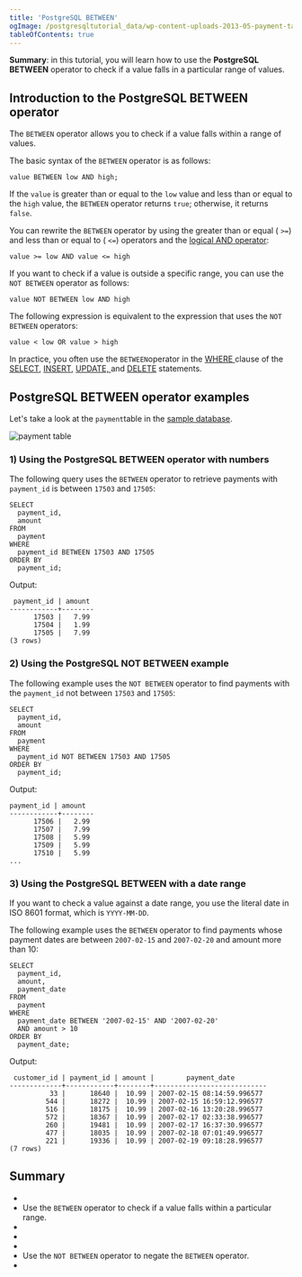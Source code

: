 ```yaml
---
title: 'PostgreSQL BETWEEN'
ogImage: /postgresqltutorial_data/wp-content-uploads-2013-05-payment-table.png
tableOfContents: true
---
```



**Summary**: in this tutorial, you will learn how to use the **PostgreSQL BETWEEN** operator to check if a value falls in a particular range of values.





## Introduction to the PostgreSQL BETWEEN operator





The `BETWEEN` operator allows you to check if a value falls within a range of values.





The basic syntax of the `BETWEEN` operator is as follows:





```
value BETWEEN low AND high;
```





If the `value` is greater than or equal to the `low` value and less than or equal to the `high` value, the `BETWEEN` operator returns `true`; otherwise, it returns `false`.





You can rewrite the `BETWEEN` operator by using the greater than or equal ( `>=`) and less than or equal to ( `<=`) operators and the [logical AND operator](/docs/postgresql/postgresql-and):





```
value >= low AND value <= high
```





If you want to check if a value is outside a specific range, you can use the `NOT BETWEEN` operator as follows:





```
value NOT BETWEEN low AND high
```





The following expression is equivalent to the expression that uses the `NOT BETWEEN` operators:





```
value < low OR value > high
```





In practice, you often use the `BETWEEN`operator in the [WHERE ](/docs/postgresql/postgresql-where/ "PostgreSQL WHERE")clause of the [SELECT](https://www.postgresqltutorial.com/postgresql-tutorial/postgresql-select/ "PostgreSQL SELECT"), [INSERT](https://www.postgresqltutorial.com/postgresql-tutorial/postgresql-insert/), [UPDATE, ](https://www.postgresqltutorial.com/postgresql-tutorial/postgresql-update/)and [DELETE](https://www.postgresqltutorial.com/postgresql-tutorial/postgresql-delete) statements.





## PostgreSQL BETWEEN operator examples





Let's take a look at the `payment`table in the [sample database](https://www.postgresqltutorial.com/postgresql-getting-started/postgresql-sample-database/ "PostgreSQL Sample Database").





![payment table](/postgresqltutorial_data/wp-content-uploads-2013-05-payment-table.png)





### 1) Using the PostgreSQL BETWEEN operator with numbers





The following query uses the `BETWEEN` operator to retrieve payments with `payment_id` is between `17503` and `17505`:





```
SELECT
  payment_id,
  amount
FROM
  payment
WHERE
  payment_id BETWEEN 17503 AND 17505
ORDER BY
  payment_id;
```





Output:





```
 payment_id | amount
------------+--------
      17503 |   7.99
      17504 |   1.99
      17505 |   7.99
(3 rows)
```





### 2) Using the PostgreSQL NOT BETWEEN example





The following example uses the `NOT BETWEEN` operator to find payments with the `payment_id` not between `17503` and `17505`:





```
SELECT
  payment_id,
  amount
FROM
  payment
WHERE
  payment_id NOT BETWEEN 17503 AND 17505
ORDER BY
  payment_id;
```





Output:





```
payment_id | amount
------------+--------
      17506 |   2.99
      17507 |   7.99
      17508 |   5.99
      17509 |   5.99
      17510 |   5.99
...
```





### 3) Using the PostgreSQL BETWEEN with a date range





If you want to check a value against a date range, you use the literal date in ISO 8601 format, which is `YYYY-MM-DD`.





The following example uses the `BETWEEN` operator to find payments whose payment dates are between `2007-02-15` and `2007-02-20` and amount more than 10:





```
SELECT
  payment_id,
  amount,
  payment_date
FROM
  payment
WHERE
  payment_date BETWEEN '2007-02-15' AND '2007-02-20'
  AND amount > 10
ORDER BY
  payment_date;
```





Output:





```
 customer_id | payment_id | amount |        payment_date
-------------+------------+--------+----------------------------
          33 |      18640 |  10.99 | 2007-02-15 08:14:59.996577
         544 |      18272 |  10.99 | 2007-02-15 16:59:12.996577
         516 |      18175 |  10.99 | 2007-02-16 13:20:28.996577
         572 |      18367 |  10.99 | 2007-02-17 02:33:38.996577
         260 |      19481 |  10.99 | 2007-02-17 16:37:30.996577
         477 |      18035 |  10.99 | 2007-02-18 07:01:49.996577
         221 |      19336 |  10.99 | 2007-02-19 09:18:28.996577
(7 rows)
```





## Summary





- 
- Use the `BETWEEN` operator to check if a value falls within a particular range.
- 
-
- 
- Use the `NOT BETWEEN` operator to negate the `BETWEEN` operator.
- 


